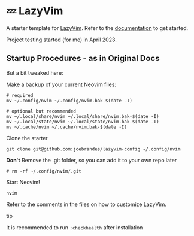 # 💤 LazyVim

A starter template for [LazyVim](https://github.com/LazyVim/LazyVim).
Refer to the [documentation](https://lazyvim.github.io/installation) to get started.

Project testing started (for me) in April 2023.

## Startup Procedures - as in Original Docs

But a bit tweaked here:

Make a backup of your current Neovim files:

```
# required
mv ~/.config/nvim ~/.config/nvim.bak-$(date -I)
  
# optional but recommended
mv ~/.local/share/nvim ~/.local/share/nvim.bak-$(date -I)
mv ~/.local/state/nvim ~/.local/state/nvim.bak-$(date -I)
mv ~/.cache/nvim ~/.cache/nvim.bak-$(date -I)
```

Clone the starter

```
git clone git@github.com:joebrandes/lazyvim-config ~/.config/nvim
```

**Don't** Remove the .git folder, so you can add it to your own repo later

```
# rm -rf ~/.config/nvim/.git
```

Start Neovim!

```
nvim
```

Refer to the comments in the files on how to customize LazyVim.

tip

It is recommended to run ``:checkhealth`` after installation

